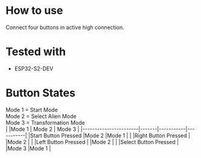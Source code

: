 # How to use 
 Connect four buttons in active high connection.  
# Tested with 
* ESP32-S2-DEV  
# Button States
Mode 1 = Start Mode  
Mode 2 = Select Alien Mode  
Mode 3 = Transformation Mode  
|						|Mode 1	| Mode 2	| Mode 3	|
|-----------------------|-------|-----------|-----------|
|Start Button Pressed	|Mode 2	|Mode 1		|			|
|Right Button Pressed	|		|Mode 2		|			|
|Left Button Pressed	|		|Mode 2		|			|
|Select Button Pressed	|		|Mode 3		|Mode 1		|
